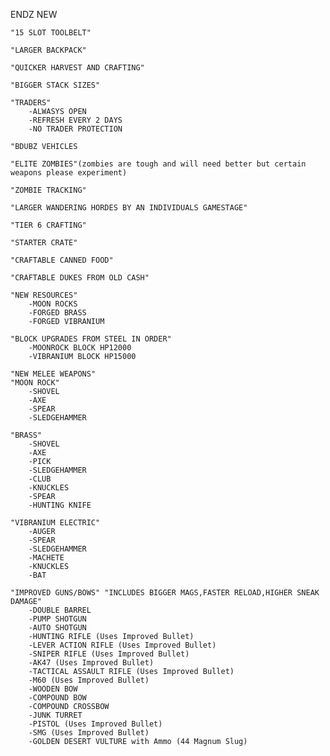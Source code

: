 ENDZ NEW 
    
    "15 SLOT TOOLBELT"

    "LARGER BACKPACK"

    "QUICKER HARVEST AND CRAFTING"

    "BIGGER STACK SIZES"
    
    "TRADERS"
        -ALWASYS OPEN
        -REFRESH EVERY 2 DAYS
        -NO TRADER PROTECTION

    "BDUBZ VEHICLES

    "ELITE ZOMBIES"(zombies are tough and will need better but certain weapons please experiment)

    "ZOMBIE TRACKING"
    
    "LARGER WANDERING HORDES BY AN INDIVIDUALS GAMESTAGE"

    "TIER 6 CRAFTING"
    
    "STARTER CRATE"

    "CRAFTABLE CANNED FOOD"

    "CRAFTABLE DUKES FROM OLD CASH"

    "NEW RESOURCES"
        -MOON ROCKS
        -FORGED BRASS
        -FORGED VIBRANIUM
    
    "BLOCK UPGRADES FROM STEEL IN ORDER"
        -MOONROCK BLOCK HP12000
        -VIBRANIUM BLOCK HP15000

    "NEW MELEE WEAPONS"
    "MOON ROCK"
        -SHOVEL
        -AXE
        -SPEAR
        -SLEDGEHAMMER

    "BRASS"
        -SHOVEL
        -AXE
        -PICK
        -SLEDGEHAMMER
        -CLUB
        -KNUCKLES
        -SPEAR
        -HUNTING KNIFE

    "VIBRANIUM ELECTRIC"
        -AUGER
        -SPEAR
        -SLEDGEHAMMER
        -MACHETE
        -KNUCKLES
        -BAT

    "IMPROVED GUNS/BOWS" "INCLUDES BIGGER MAGS,FASTER RELOAD,HIGHER SNEAK DAMAGE"
        -DOUBLE BARREL
        -PUMP SHOTGUN
        -AUTO SHOTGUN
        -HUNTING RIFLE (Uses Improved Bullet)
        -LEVER ACTION RIFLE (Uses Improved Bullet)
        -SNIPER RIFLE (Uses Improved Bullet)
        -AK47 (Uses Improved Bullet)
        -TACTICAL ASSAULT RIFLE (Uses Improved Bullet)
        -M60 (Uses Improved Bullet)
        -WOODEN BOW
        -COMPOUND BOW
        -COMPOUND CROSSBOW
        -JUNK TURRET
        -PISTOL (Uses Improved Bullet)
        -SMG (Uses Improved Bullet)
        -GOLDEN DESERT VULTURE with Ammo (44 Magnum Slug)
